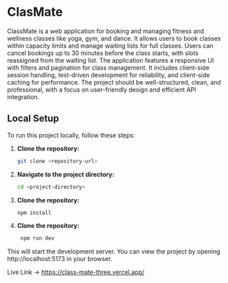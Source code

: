 # ClasMate

ClassMate is a web application for booking and managing fitness and wellness classes like yoga, gym, and dance. It allows users to book classes within capacity limits and manage waiting lists for full classes. Users can cancel bookings up to 30 minutes before the class starts, with slots reassigned from the waiting list. The application features a responsive UI with filters and pagination for class management. It includes client-side session handling, test-driven development for reliability, and client-side caching for performance. The project should be well-structured, clean, and professional, with a focus on user-friendly design and efficient API integration.

## Local Setup

To run this project locally, follow these steps:

1. **Clone the repository:**

   ```bash
   git clone <repository-url>
   ```

1. **Navigate to the project directory:**

   ```bash
   cd <project-directory>
   ```
 

1. **Clone the repository:**

   ```bash
   npm install
    ```

1. **Clone the repository:**

   ```bash
    npm run dev
   ``` 

This will start the development server. You can view the project by opening http://localhost:5173 in your browser.

Live Link -> https://class-mate-three.vercel.app/

